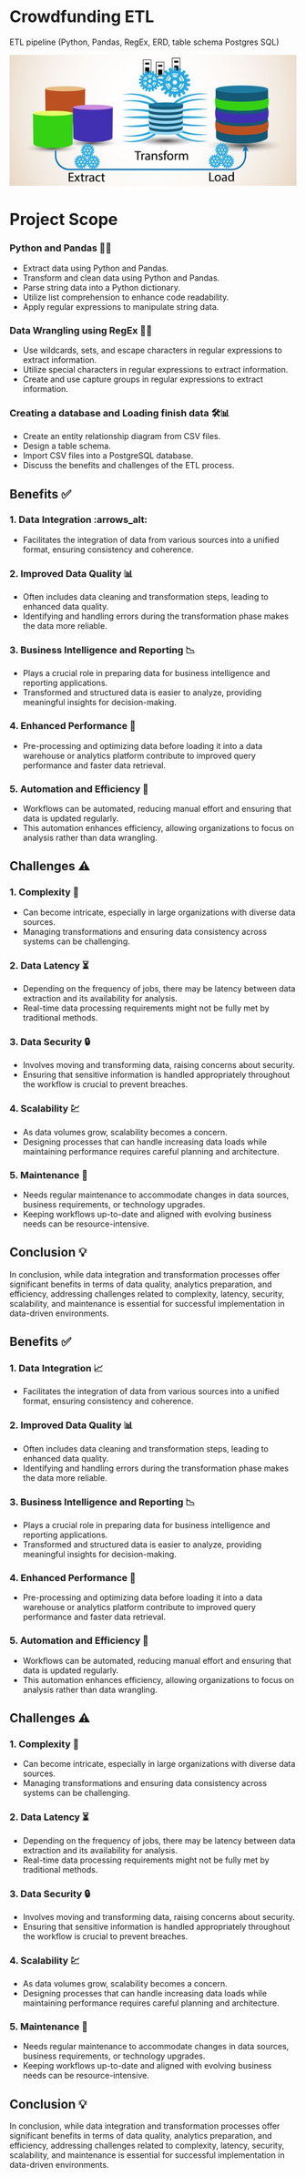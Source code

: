 # Crowdfunding ETL
ETL pipeline (Python, Pandas, RegEx, ERD, table schema Postgres SQL)

![ETL Image](https://github.com/fgsalomao/Crowdfunding_ETL/blob/main/ETL.jpg)

# Project Scope

### Python and Pandas 🐍🐼

- Extract data using Python and Pandas.
- Transform and clean data using Python and Pandas.
- Parse string data into a Python dictionary.
- Utilize list comprehension to enhance code readability.
- Apply regular expressions to manipulate string data.

### Data Wrangling using RegEx 🧹🧩

- Use wildcards, sets, and escape characters in regular expressions to extract information.
- Utilize special characters in regular expressions to extract information.
- Create and use capture groups in regular expressions to extract information.

### Creating a database and Loading finish data 🛠️📊

- Create an entity relationship diagram from CSV files.
- Design a table schema.
- Import CSV files into a PostgreSQL database.
- Discuss the benefits and challenges of the ETL process.

## Benefits :white_check_mark:

### 1. Data Integration :arrows_alt:
- Facilitates the integration of data from various sources into a unified format, ensuring consistency and coherence.

### 2. Improved Data Quality :bar_chart:
- Often includes data cleaning and transformation steps, leading to enhanced data quality.
- Identifying and handling errors during the transformation phase makes the data more reliable.

### 3. Business Intelligence and Reporting :chart_with_downwards_trend:
- Plays a crucial role in preparing data for business intelligence and reporting applications.
- Transformed and structured data is easier to analyze, providing meaningful insights for decision-making.

### 4. Enhanced Performance :rocket:
- Pre-processing and optimizing data before loading it into a data warehouse or analytics platform contribute to improved query performance and faster data retrieval.

### 5. Automation and Efficiency :robot:
- Workflows can be automated, reducing manual effort and ensuring that data is updated regularly.
- This automation enhances efficiency, allowing organizations to focus on analysis rather than data wrangling.

## Challenges :warning:

### 1. Complexity :twisted_rightwards_arrows:
- Can become intricate, especially in large organizations with diverse data sources.
- Managing transformations and ensuring data consistency across systems can be challenging.

### 2. Data Latency :hourglass_flowing_sand:
- Depending on the frequency of jobs, there may be latency between data extraction and its availability for analysis.
- Real-time data processing requirements might not be fully met by traditional methods.

### 3. Data Security :lock:
- Involves moving and transforming data, raising concerns about security.
- Ensuring that sensitive information is handled appropriately throughout the workflow is crucial to prevent breaches.

### 4. Scalability :chart:
- As data volumes grow, scalability becomes a concern.
- Designing processes that can handle increasing data loads while maintaining performance requires careful planning and architecture.

### 5. Maintenance :wrench:
- Needs regular maintenance to accommodate changes in data sources, business requirements, or technology upgrades.
- Keeping workflows up-to-date and aligned with evolving business needs can be resource-intensive.

## Conclusion :bulb:

In conclusion, while data integration and transformation processes offer significant benefits in terms of data quality, analytics preparation, and efficiency, addressing challenges related to complexity, latency, security, scalability, and maintenance is essential for successful implementation in data-driven environments.

## Benefits :white_check_mark:

### 1. Data Integration :chart_with_upwards_trend:
- Facilitates the integration of data from various sources into a unified format, ensuring consistency and coherence.

### 2. Improved Data Quality :bar_chart:
- Often includes data cleaning and transformation steps, leading to enhanced data quality.
- Identifying and handling errors during the transformation phase makes the data more reliable.

### 3. Business Intelligence and Reporting :chart_with_downwards_trend:
- Plays a crucial role in preparing data for business intelligence and reporting applications.
- Transformed and structured data is easier to analyze, providing meaningful insights for decision-making.

### 4. Enhanced Performance :rocket:
- Pre-processing and optimizing data before loading it into a data warehouse or analytics platform contribute to improved query performance and faster data retrieval.

### 5. Automation and Efficiency :robot:
- Workflows can be automated, reducing manual effort and ensuring that data is updated regularly.
- This automation enhances efficiency, allowing organizations to focus on analysis rather than data wrangling.

## Challenges :warning:

### 1. Complexity :twisted_rightwards_arrows:
- Can become intricate, especially in large organizations with diverse data sources.
- Managing transformations and ensuring data consistency across systems can be challenging.

### 2. Data Latency :hourglass_flowing_sand:
- Depending on the frequency of jobs, there may be latency between data extraction and its availability for analysis.
- Real-time data processing requirements might not be fully met by traditional methods.

### 3. Data Security :lock:
- Involves moving and transforming data, raising concerns about security.
- Ensuring that sensitive information is handled appropriately throughout the workflow is crucial to prevent breaches.

### 4. Scalability :chart:
- As data volumes grow, scalability becomes a concern.
- Designing processes that can handle increasing data loads while maintaining performance requires careful planning and architecture.

### 5. Maintenance :wrench:
- Needs regular maintenance to accommodate changes in data sources, business requirements, or technology upgrades.
- Keeping workflows up-to-date and aligned with evolving business needs can be resource-intensive.

## Conclusion :bulb:

In conclusion, while data integration and transformation processes offer significant benefits in terms of data quality, analytics preparation, and efficiency, addressing challenges related to complexity, latency, security, scalability, and maintenance is essential for successful implementation in data-driven environments.
